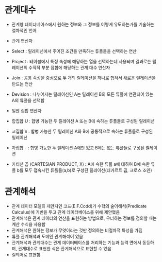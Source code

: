 # 관계대수
- 관계형 데이터베이스에서 원하는 정보와 그 정보를 어떻게 유도하는가를 기술하는 절차적인 언어

- 관계 연산자
- Select : 릴레이션에서 주어진 조건을 만족하는 튜플들을 선택하는 연산
- Project : 테이블에서 특정 속성에 해당하는 열을 선택하는데 사용되며 결과로는 릴레이션의 수직적 부분 집합에 해당하는 관계 대수 연산자
- Join : 공통 속성을 중심으로 두 개의 릴레이션을 하나로 합쳐서 새로운 릴레이션을 만드는 연산
- Devision : 나누어지는 릴레이션인 A는 릴레이션 B의 모든 튜플에 연관되어 있는 A의 튜플을 선택함

- 일반 집합 연산자
- 합집합 U : 합병 가능한 두 릴레이션 A 또는 B에 속하는 튜플들로 구성된 릴레이션
- 교집합 n : 합병 가능한 두 릴레이션 A와 B에 공통적으로 속하는 튜플들로 구성된 릴레이션
- 차집합 - : 합병 가능한 두 릴레이션 A에만 있고 B에는 없는 튜플들로 구성된 릴레이션
- 카티션 곱 (CARTESIAN PRODUCT, X) : A에 속한 튜플 a에 대하여 B에 속한 튜플 b를 모두 접속시킨 튜플들(a,b)로 구성된 릴레이션(데카르트 곱, 크로스 조인)

# 관계해석
- 관계 데이터 모델의 제안자인 코드(E.F.Codd)가 수학의 술어해석(Predicate Calculus)에 기반을 두고 관계 데이터베이스를 위해 제안했음
- 관계해석은 관계 데이터의 연산을 표현하는 방법으로, 우너하는 정보를 정의할 때는 계산 수식을 사용함
- 관계해석은 원하는 정보가 무엇이라는 것만 정의하는 비절차적 특성을 가짐
- 튜플 관계해석과 도메인 관계해석이 있음
- 관계해석과 관계대수는 관계 데이터베이스를 처리하는 기능과 능력 면에서 동등하며, 관계대수로 표현한 식은 관게해석으로 표현할 수 있음
- 질의어로 표현함

